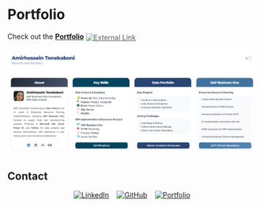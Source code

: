 # Portfolio 

Check out the **[Portfolio](https://atonekaboni.github.io)** <a href="https://atonekaboni.github.io" target="_blank"><img src="https://www.svgrepo.com/show/510970/external-link.svg" alt="External Link" style="width: 16px; opacity: 0.7; vertical-align: middle; margin-right: 4px;">
</a>

<p align="center">
  <a href="https://atonekaboni.github.io" target="_blank">
    <img width="1754" height="auto" alt="Amirhossein Tonekaboni" src="https://github.com/atonekaboni/atonekaboni.github.io/blob/main/assets/Portfolio.png" />
  </a>
</p>

## Contact

<p align="center">
  <a href="https://www.linkedin.com/in/tonekaboni/" target="_blank"><img src="https://img.shields.io/badge/LinkedIn-0077B5?style=for-the-badge&logo=linkedin&logoColor=white" alt="LinkedIn"/></a>
  &nbsp;&nbsp;
  <a href="https://github.com/atonekaboni/" target="_blank"><img src="https://img.shields.io/badge/GitHub-100000?style=for-the-badge&logo=github&logoColor=white" alt="GitHub"/></a>
  &nbsp;&nbsp;
  <a href="https://atonekaboni.github.io/" target="_blank"><img src="https://img.shields.io/badge/Portfolio-D14836?style=for-the-badge&logo=googlechrome&logoColor=white" alt="Portfolio"/></a>
</p>
